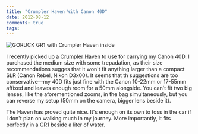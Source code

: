 ```yaml
---
title: "Crumpler Haven With Canon 40D"
date: 2012-08-12
comments: true
tags: 
---
```

<img src="http://dinomite.smugmug.com/Other/Gear/i-9ZzG8wn/0/L/MG0232-L.jpg" class="image-right" alt="GORUCK GR1 with Crumpler Haven inside" />

I recently picked up a [Crumpler Haven](http://www.crumpler.com/us/Camera-Bags/Camera-Pouches/Haven-M.html) to use for carrying my Canon 40D.  I purchased the medium size with some trepadation, as their size recommendations sugges that it won't fit anything larger than a compact SLR (Canon Rebel, Nikon D3x00).  It seems that th suggestions are too conservative—my 40D fits just fine with the Canon 10-22mm or 17-55mm affixed and leaves enough room for a 50mm alongside.  You can't fit two big lenses, like the aforementioned zooms, in the bag simultaneously, but you can reverse my setup (50mm on the camera, bigger lens beside it).

The Haven has proved quite nice.  It's enough on its own to toss in the car if I don't plan on walking much in my journey.  More importantly, it fits perfectly in a [GR1](https://www.goruckgear.com/Gear/Details/3) beside a liter of water.
